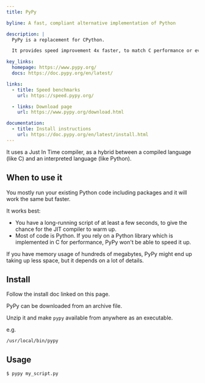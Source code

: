 ```yaml
---
title: PyPy

byline: A fast, compliant alternative implementation of Python

description: |
  PyPy is a replacement for CPython.

  It provides speed improvement 4x faster, to match C performance or even faster.

key_links:
  homepage: https://www.pypy.org/
  docs: https://doc.pypy.org/en/latest/

links:
  - title: Speed benchmarks
    url: https://speed.pypy.org/

  - links: Download page
    url: https://www.pypy.org/download.html

documentation:
  - title: Install instructions
    url: https://doc.pypy.org/en/latest/install.html
---
```



It uses a Just In Time compiler, as a hybrid between a compiled language (like C) and an interpreted language (like Python).


## When to use it

You mostly run your existing Python code including packages and it will work the same but faster.

It works best:

- You have a long-running script of at least a few seconds, to give the chance for the JIT compiler to warm up.
- Most of code is Python. If you rely on a Python library which is implemented in C for performance, PyPy won't be able to speed it up.

If you have memory usage of hundreds of megabytes, PyPy might end up taking up less space, but it depends on a lot of details.


## Install

Follow the install doc linked on this page.

PyPy can be downloaded from an archive file.

Unzip it and make `pypy` available from anywhere as an executable.

e.g.

```
/usr/local/bin/pypy
```


## Usage

```sh
$ pypy my_script.py
```
